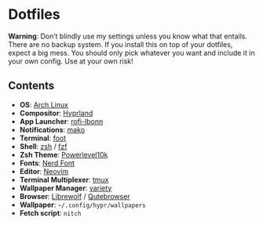 # Dotfiles

**Warning**: Don’t blindly use my settings unless you know what that entails. There are no backup system. If you install this on top of your dotfiles, expect a big mess. You should only pick whatever you want and include it in your own config. Use at your own risk!

## Contents
- **OS**: [Arch Linux](https://archlinux.org/)
- **Compositor**: [Hyprland](https://github.com/hyprwm/Hyprland)
- **App Launcher**: [rofi-lbonn](https://github.com/lbonn/rofi)
- **Notifications**: [mako](https://github.com/emersion/mako)
- **Terminal**: [foot](https://codeberg.org/dnkl/foot)
- **Shell**: [zsh](https://github.com/zsh-users) / [fzf](https://github.com/junegunn/fzf)
- **Zsh Theme**: [Powerlevel10k](https://github.com/romkatv/powerlevel10k)
- **Fonts**: [Nerd Font](https://www.nerdfonts.com/)
- **Editor**: [Neovim](https://github.com/neovim/neovim)
- **Terminal Multiplexer**: [tmux](https://github.com/tmux/tmux)
- **Wallpaper Manager**: [variety](https://github.com/varietywalls/variety)
- **Browser**: [Librewolf](https://librewolf.net/) / [Qutebrowser](https://qutebrowser.org/)
- **Wallpaper**: `~/.config/hypr/wallpapers`
- **Fetch script**: `nitch`
